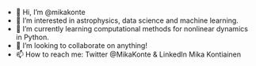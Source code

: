 - 👋 Hi, I’m @mikakonte
- 👀 I’m interested in astrophysics, data science and machine learning.
- 🌱 I’m currently learning computational methods for nonlinear dynamics in Python.
- 💞️ I’m looking to collaborate on anything!
- 📫 How to reach me: Twitter @MikaKonte & LinkedIn Mika Kontiainen

<!---
mikakonte/mikakonte is a ✨ special ✨ repository because its `README.md` (this file) appears on your GitHub profile.
You can click the Preview link to take a look at your changes.
--->
